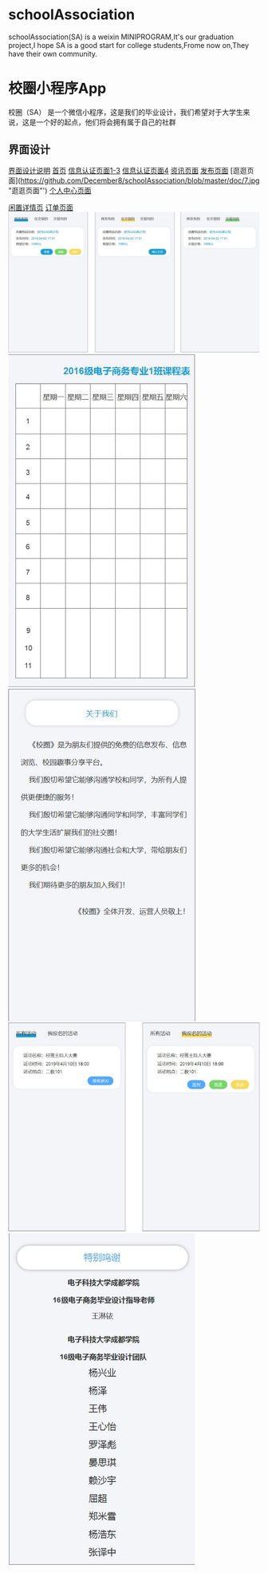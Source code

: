 # schoolAssociation
schoolAssociation(SA) is a weixin MINIPROGRAM,It's our graduation project,I hope SA is a good start for college students,Frome now on,They have their own community.

# 校圈小程序App
校圈（SA） 是一个微信小程序，这是我们的毕业设计，我们希望对于大学生来说，这是一个好的起点，他们将会拥有属于自己的社群

## 界面设计

[界面设计说明](https://github.com/December8/schoolAssociation/blob/masterhttps://github.com/December8/schoolAssociation/blob/master/doc/1.jpg "界面设计说明")
[首页](https://github.com/December8/schoolAssociation/blob/master/doc/2.jpg "首页")
[信息认证页面1-3](https://github.com/December8/schoolAssociation/blob/master/doc/3.jpg "信息认证页面")
[信息认证页面4](https://github.com/December8/schoolAssociation/blob/master/doc/4.jpg "信息认证页面")
[资讯页面](https://github.com/December8/schoolAssociation/blob/master/doc/5.jpg "资讯页面")
[发布页面](https://github.com/December8/schoolAssociation/blob/master/doc/6.jpg "发布页面")
[逛逛页面](https://github.com/December8/schoolAssociation/blob/master/doc/7.jpg "逛逛页面"')
[个人中心页面](https://github.com/December8/schoolAssociation/blob/master/doc/8.jpg "个人中心页面")

[闲置详情页](https://github.com/December8/schoolAssociation/blob/master/doc/9.jpg "闲置详情页")
[订单页面](https://github.com/December8/schoolAssociation/blob/master/doc/10.jpg "订单页面")
![我的闲置](https://github.com/December8/schoolAssociation/blob/master/doc/11.jpg "我的闲置")
![我的课程表](https://github.com/December8/schoolAssociation/blob/master/doc/12.jpg "我的课程表")
![关于我们](https://github.com/December8/schoolAssociation/blob/master/doc/13.jpg "关于我们")
![报名活动](https://github.com/December8/schoolAssociation/blob/master/doc/14.jpg "报名活动")
![报名活动](https://github.com/December8/schoolAssociation/blob/master/doc/15.jpg "报名活动")